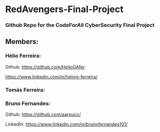# RedAvengers-Final-Project

### Github Repo for the CodeForAll CyberSecurity Final Project

## Members:
### Hélio Ferreira:

Github: https://github.com/HelioGAfer

https://www.linkedin.com/in/heliog-ferreira/


### Tomás Ferreira:

### Bruno Fernandes:

Github: https://github.com/aarpucc/

LinkedIn: https://www.linkedin.com/in/brunofernandes101/

